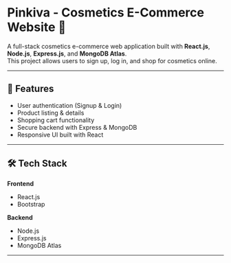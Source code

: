 # Pinkiva - Cosmetics E-Commerce Website 💄

A full-stack cosmetics e-commerce web application built with **React.js**, **Node.js**, **Express.js**, and **MongoDB Atlas**.  
This project allows users to sign up, log in, and shop for cosmetics online.

---

## 🚀 Features
- User authentication (Signup & Login)
- Product listing & details
- Shopping cart functionality
- Secure backend with Express & MongoDB
- Responsive UI built with React

---

## 🛠 Tech Stack
**Frontend**
- React.js
- Bootstrap

**Backend**
- Node.js
- Express.js
- MongoDB Atlas 

---


